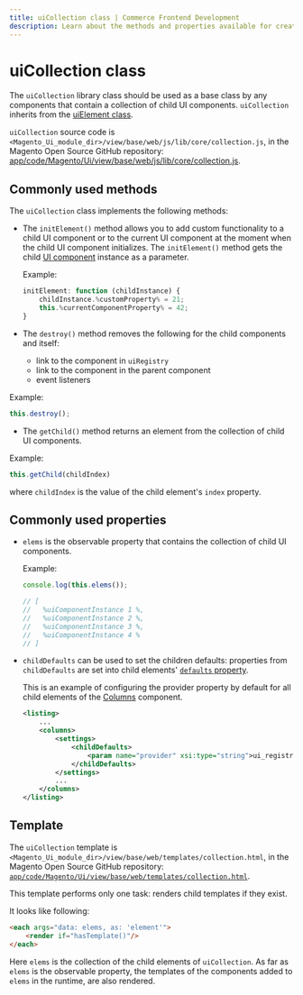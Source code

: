 ```yaml
---
title: uiCollection class | Commerce Frontend Development
description: Learn about the methods and properties available for creating a collection of Adobe Commerce and Magento Open Source child UI components.
---
```


# uiCollection class

The `uiCollection` library class should be used as a base class by any components that contain a collection of child UI components.  `uiCollection` inherits from the [uiElement class](element.md).

`uiCollection` source code is `<Magento_Ui_module_dir>/view/base/web/js/lib/core/collection.js`, in the Magento Open Source GitHub repository: [app/code/Magento/Ui/view/base/web/js/lib/core/collection.js](https://github.com/magento/magento2/blob/2.4/app/code/Magento/Ui/view/base/web/js/lib/core/collection.js).

## Commonly used methods

The `uiCollection` class implements the following methods:

*  The `initElement()` method allows you to add custom functionality to a child UI component or to the current UI component at the moment when the child UI component initializes. The `initElement()` method gets the child [UI component](https://glossary.magento.com/ui-component) instance as a parameter.

   Example:

   ```javascript
   initElement: function (childInstance) {
       childInstance.%customProperty% = 21;
       this.%currentComponentProperty% = 42;
   }
   ```

*  The `destroy()` method removes the following for the child components and itself:
   *  link to the component in `uiRegistry`
   *  link to the component in the parent component
   *  event listeners

  Example:

   ```javascript
   this.destroy();
   ```

*  The `getChild()` method returns an element from the collection of child UI components.

  Example:

   ```javascript
   this.getChild(childIndex)
   ```

   where `childIndex` is the value of the child element's `index` property.

## Commonly used properties

*  `elems` is the observable property that contains the collection of child UI components.

   Example:

   ```javascript
   console.log(this.elems());

   // [
   //   %uiComponentInstance 1 %,
   //   %uiComponentInstance 2 %,
   //   %uiComponentInstance 3 %,
   //   %uiComponentInstance 4 %
   // ]
   ```

*  `childDefaults` can be used to set the children defaults: properties from `childDefaults` are set into child elements' [`defaults` property](class.md#commonly-used-properties).

   This is an example of configuring the provider property by default for all child elements of the [Columns](../components/columns.md) component.

   ```xml
   <listing>
       ...
       <columns>
           <settings>
               <childDefaults>
                   <param name="provider" xsi:type="string">ui_registry.path.to.provider.component</param>
               </childDefaults>
           </settings>
           ...
       </columns>
   </listing>
   ```

## Template

The `uiCollection` template is `<Magento_Ui_module_dir>/view/base/web/templates/collection.html`, in the Magento Open Source GitHub repository: [`app/code/Magento/Ui/view/base/web/templates/collection.html`](https://github.com/magento/magento2/blob/2.4/app/code/Magento/Ui/view/base/web/templates/collection.html).

This template performs only one task: renders child templates if they exist.

It looks like following:

```html
<each args="data: elems, as: 'element'">
    <render if="hasTemplate()"/>
</each>
```

 Here `elems` is the collection of the child elements of `uiCollection`. As far as `elems` is the observable property, the templates of the components added to `elems` in the runtime, are also rendered.
